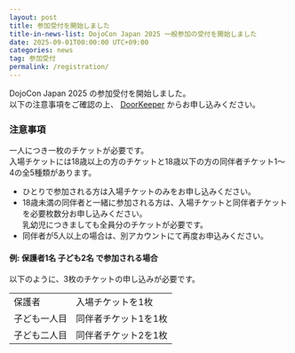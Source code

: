 ```yaml
---
layout: post
title: 参加受付を開始しました
title-in-news-list: DojoCon Japan 2025 一般参加の受付を開始しました
date: 2025-09-01T00:00:00 UTC+09:00
categories: news
tag: 参加受付
permalink: /registration/
---
```


<p>
  DojoCon Japan 2025 の参加受付を開始しました。<br>
  以下の注意事項をご確認の上、 <a href="https://dojocon-japan.doorkeeper.jp/events/187904" target="_blank">DoorKeeper</a> からお申し込みください。
</p>

<h3>注意事項</h3>

<p>
  一人につき一枚のチケットが必要です。<br>
  入場チケットには18歳以上の方のチケットと18歳以下の方の同伴者チケット1～4の全5種類があります。
</p>

<ul class="mt-4 leading-6">
  <li>
    ひとりで参加される方は入場チケットのみをお申し込みください。
  </li>

  <li>
    18歳未満の同伴者と一緒に参加される方は、入場チケットと同伴者チケットを必要枚数分お申し込みください。<br>
    乳幼児につきましても全員分のチケットが必要です。
  </li>

  <li>
    同伴者が5人以上の場合は、別アカウントにて再度お申込みください。
  </li>
</ul>

<h4>例: 保護者1名 子ども2名 で参加される場合</h4>

<p>
  以下のように、3枚のチケットの申し込みが必要です。
</p>

<table class="leading-6 border-separate border-spacing-x-1 sm:border-spacing-x-4">
  <tr>
    <td>保護者</td>
    <td>入場チケットを1枚</td>
  </tr>
  <tr>
    <td>子ども一人目</td>
    <td>同伴者チケット1を1枚</td>
  </tr>
  <tr>
    <td>子ども二人目</td>
    <td>同伴者チケット2を1枚</td>
  </tr>
</table>
